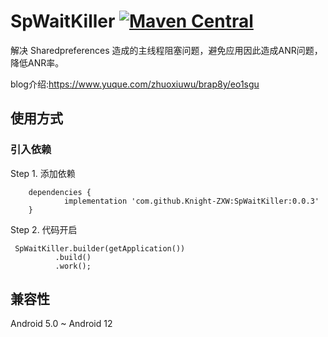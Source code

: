 # SpWaitKiller [![Maven Central](https://maven-badges.herokuapp.com/maven-central/io.github.knight-zxw/spwaitkiller/badge.svg?style=flat)](https://github.com/Knight-ZXW/SpWaitKiller)

解决 Sharedpreferences 造成的主线程阻塞问题，避免应用因此造成ANR问题，降低ANR率。

blog介绍:https://www.yuque.com/zhuoxiuwu/brap8y/eo1sgu

## 使用方式

### 引入依赖

Step 1. 添加依赖
```
	dependencies {
	        implementation 'com.github.Knight-ZXW:SpWaitKiller:0.0.3'
	}
```
Step 2. 代码开启
```
 SpWaitKiller.builder(getApplication())
          .build()
          .work();
```

## 兼容性
Android 5.0 ~ Android 12